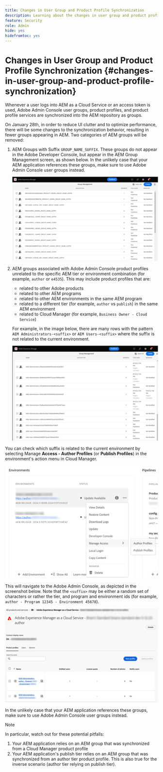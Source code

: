 ```yaml
---
title: Changes in User Group and Product Profile Synchronization
description: Learning about the changes in user group and product profile synchronization coming to AEM as a Cloud Service
feature: Security
role: Admin
hide: yes
hidefromtoc: yes
---
```


# Changes in User Group and Product Profile Synchronization {#changes-in-user-group-and-product-profile-synchronization}

Whenever a user logs into AEM as a Cloud Service or an access token is used, Adobe Admin Console user groups, product profiles, and product profile services are synchronized into the AEM repository as groups.

On January 28th, in order to reduce UI clutter and to optimize performance, there will be some changes to the synchronization behavior, resulting in fewer groups appearing in AEM. Two categories of AEM groups will be removed:

1. AEM Groups with Suffix `GROUP_NAME_SUFFIX`. These groups do not appear in the Adobe Developer Console, but appear in the AEM Group Management screen, as shown below. In the unlikely case that your AEM application references these groups, make sure to use Adobe Admin Console user groups instead.

   ![Removed groups 1](/help/security/assets/removed-groups-1.png)

1. AEM groups associated with Adobe Admin Console product profiles unrelated to the specific AEM tier or environment combination (for example, `author` or `e4535`). This may include product profiles that are:

   * related to other Adobe products
   * related to other AEM programs
   * related to other AEM environments in the same AEM program
   * related to a different tier (for example, `author` vs `publish`) in the same AEM environment
   * related to Cloud Manager (for example, `Business Owner - Cloud Service`)

   For example, in the image below, there are many rows with the pattern `AEM Administrators-<suffix>` or `AEM Users-<suffix>` where the suffix is not related to the current environment.

   ![Removed groups 2](/help/security/assets/removed-groups-2.png)

You can check which suffix is related to the current environment by selecting Manage **Access - Author Profiles** (or **Publish Profiles**) in the environment's action menu in Cloud Manager. 

![Check suffixes](/help/security/assets/suffix-check.png)

This will navigate to the Adobe Admin Console, as depicted in the screenshot below. Note that the `<suffix>` may be either a random set of characters or rather the tier, and program and environment ids (for example, `author - Program 12345 - Environment 45678`).

![Suffixes in the Admin Console](/help/security/assets/admin-console-profile-suffixes.png)

In the unlikely case that your AEM application references these groups, make sure to use Adobe Admin Console user groups instead. 

>[!NOTE]
>
>In particular, watch out for these potential pitfalls: 
>
>1. Your AEM application relies on an AEM group that was synchronized from a Cloud Manager product profile
>1. Your AEM application's publish tier relies on an AEM group that was synchronized from an author tier product profile. This is also true for the inverse scenario (author tier relying on publish tier). 